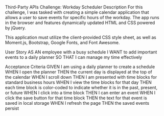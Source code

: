 Third-Party APIs Challenge: Workday Scheduler
Description
For this challenge, I was tasked with creating a simple calendar application that allows a user to save events for specific hours of the workday. The app runs in the browser and features dynamically updated HTML and CSS powered by jQuery.

This application must utilize the client-provided CSS style sheet, as well as Moment.js, Bootstrap, Google Fonts, and Font Awesome.

User Story
AS AN employee with a busy schedule
I WANT to add important events to a daily planner
SO THAT I can manage my time effectively

Acceptance Criteria
GIVEN I am using a daily planner to create a schedule
WHEN I open the planner
THEN the current day is displayed at the top of the calendar
WHEN I scroll down
THEN I am presented with time blocks for standard business hours
WHEN I view the time blocks for that day
THEN each time block is color-coded to indicate whether it is in the past, present, or future
WHEN I click into a time block
THEN I can enter an event
WHEN I click the save button for that time block
THEN the text for that event is saved in local storage
WHEN I refresh the page
THEN the saved events persist
